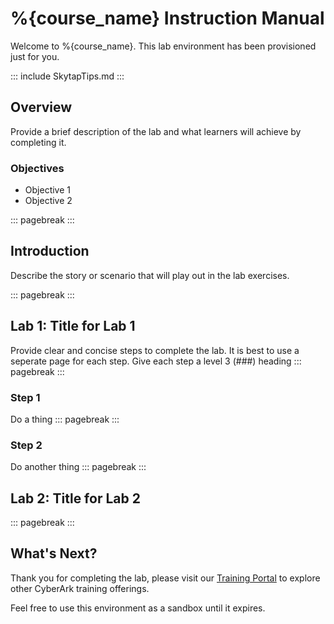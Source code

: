 # %{course_name} Instruction Manual
Welcome to %{course_name}.  This lab environment has been provisioned just for you.

::: include SkytapTips.md :::

## Overview
Provide a brief description of the lab and what learners will achieve by completing it.

### Objectives
- Objective 1
- Objective 2

::: pagebreak :::

## Introduction
Describe the story or scenario that will play out in the lab exercises.

::: pagebreak :::

## Lab 1:  Title for Lab 1
Provide clear and concise steps to complete the lab.  It is best to use a seperate page for each step.  Give each step a level 3 (###) heading
::: pagebreak :::
### Step 1
Do a thing
::: pagebreak :::
### Step 2
Do another thing
::: pagebreak :::

## Lab 2:  Title for Lab 2
::: pagebreak :::

## What's Next?

Thank you for completing the lab, please visit our [Training Portal](https://training.cyberark.com) to explore other CyberArk training offerings. 

Feel free to use this environment as a sandbox until it expires.
